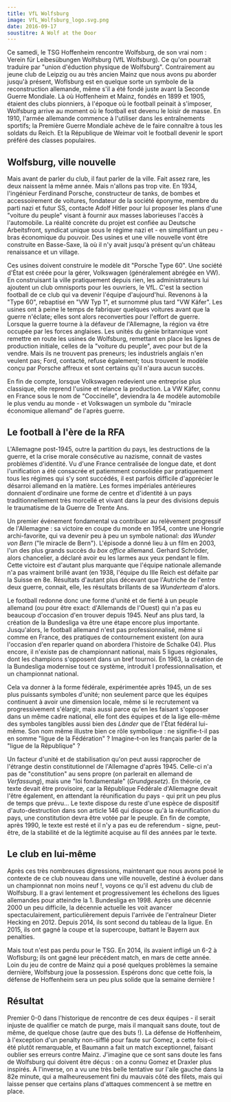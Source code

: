 ```yaml
---
title: VfL Wolfsburg
image: VfL_Wolfsburg_logo.svg.png 
date: 2016-09-17
soustitre: A Wolf at the Door
---
```


Ce samedi, le TSG Hoffenheim rencontre Wolfsburg, de son vrai nom : Verein für
Leibesübungen Wolfsburg (VfL Wolfsburg). Ce qu'on pourrait traduire par "union
d'éduction physique de Wolfsburg".  Contrairement au jeune club de Leipzig ou
au très ancien Mainz que nous avons pu aborder jusqu'à présent, Woflsburg est
en quelque sorte un symbole de la reconstruction allemande, même s'il a été
fondé juste avant la Seconde Guerre Mondiale. Là où Hoffenheim et Mainz, fondés
en 1899 et 1905, étaient des clubs pionniers, à l'époque où le football peinait
à s'imposer, Wolfsburg arrive au moment où le football est devenu le loisir de
masse. En 1910, l'armée allemande commence à l'utiliser dans les entraînements
sportifs; la Première Guerre Mondiale achève de le faire connaître à tous les
soldats du Reich. Et la République de Weimar voit le football devenir le sport
préféré des classes populaires.

## Wolfsburg, ville nouvelle

Mais avant de parler du club, il faut parler de la ville. Fait assez rare, les
deux naissent la même année. Mais n'allons pas trop vite. En 1934, l'ingénieur
Ferdinand Porsche, constructeur de tanks, de bombes et accessoirement de
voitures, fondateur de la société éponyme, membre du parti nazi et futur SS,
contacte Adolf Hitler pour lui proposer les plans d'une "voiture du peuple"
visant à fournir aux masses laborieuses l'accès à l'automobile. La réalité
concrète du projet est confiée au Deutsche Arbeitsfront, syndicat unique sous
le régime nazi et - en simplifiant un peu - bras économique du pouvoir. Des
usines et une ville nouvelle vont être construite en Basse-Saxe, là où il n'y
avait jusqu'à présent qu'un château renaissance et un village.

Ces usines doivent construire le modèle dit "Porsche Type 60". Une société
d'État est créée pour la gérer, Volkswagen (généralement abrégée en VW). En
construisant la ville pratiquement depuis rien, les administrateurs lui
ajoutent un club omnisports pour les ouvriers, le VfL. C'est la section
football de ce club qui va devenir l'équipe d'aujourd'hui. Revenons à la "Type
60", rebaptisé en "VW Typ 1", et surnommé plus tard "VW Käfer". Les usines ont
à peine le temps de fabriquer quelques voitures avant que la guerre n'éclate;
elles sont alors reconverties pour l'effort de guerre. Lorsque la guerre tourne
à la défaveur de l'Allemagne, la région va être occupée par les forces
anglaises. Les unités du génie britannique vont remettre en route les usines de
Wolfsburg, remettant en place les lignes de production initiale, celles de la
"voiture du peuple", avec pour but de la vendre. Mais ils ne trouvent pas
preneurs; les industriels anglais n'en veulent pas; Ford, contacté, refuse
également; tous trouvent le modèle conçu par Porsche affreux et sont certains
qu'il n'aura aucun succès.

En fin de compte, lorsque Volkswagen redevient une entreprise plus classique,
elle reprend l'usine et relance la production. La VW Käfer, connu en France
sous le nom de "Coccinelle", deviendra la 4e modèle automobile le plus vendu au
monde - et Volkswagen un symbole du "miracle économique allemand" de l'après
guerre.

## Le football à l'ère de la RFA

L'Allemagne post-1945, outre la partition du pays, les destructions de la
guerre, et la crise morale consécutive au nazisme, connait de vastes problèmes
d'identité. Vu d'une France centralisée de longue date, et dont l'unification a
été consacrée et patiemment consolidée par pratiquement tous les régimes qui
s'y sont succédés, il est parfois difficile d'apprécier le désarroi allemand en
la matière. Les formes impériales antérieures donnaient d'ordinaire une forme
de centre et d'identité à un pays traditionnellement très morcellé et vivant
dans la peur des divisions depuis le traumatisme de la Guerre de Trente Ans.

Un premier événement fondamental va contribuer au relèvement progressif de
l'Allemagne : sa victoire en coupe du monde en 1954, contre une Hongrie
archi-favorite, qui va devenir peu à peu un symbole national: *das Wunder von
Bern* ("le miracle de Bern"). L'épisode a donné lieu à un film en 2003, l'un
des plus grands succès du *box office* allemand. Gerhard Schröder, alors
chancelier, a déclaré avoir eu les larmes aux yeux pendant le film. Cette
victoire est d'autant plus marquante que l'équipe nationale allemande n'a pas
vraiment brillé avant (en 1938, l'équipe du IIIe Reich est défaite par la
Suisse en 8e. Résultats d'autant plus décevant que l'Autriche de l'entre deux
guerre, connait, elle, les résultats brillants de sa *Wunderteam* d'alors.

Le football redonne donc une forme d'unité et de fierté à un peuple allemand
(ou pour être exact: d'Allemands de l'Ouest) qui n'a pas eu beaucoup d'occasion
d'en trouver depuis 1945. Neuf ans plus tard, la création de la Bundesliga va
être une étape encore plus importante. Jusqu'alors, le football allemand n'est
pas professionnalisé, même si comme en France, des pratiques de contournement
existent (on aura l'occasion d'en reparler quand on abordera l'histoire de
Schalke 04). Plus encore, il n'existe pas de championnant national, mais 5
ligues régionales, dont les champions s'opposent dans un bref tournoi. En 1963,
la création de la Bundesliga modernise tout ce système, introduit l
professionnalisation, et un championnat national.

Cela va donner à la forme fédérale, expérimentée après 1945, un de ses plus
puissants symboles d'unité; non seulement parce que les équipes continuent à
avoir une dimension locale, même si le recrutement va progressivement
s'élargir, mais aussi parce qu'en les faisant s'opposer dans un même cadre
national, elle font des équipes et de la lige elle-même des symboles tangibles
aussi bien des *Länder* que de l'État fédéral lui-même. Son nom même illustre
bien ce rôle symbolique : ne signifie-t-il pas en somme "ligue de la
Fédération" ?  Imagine-t-on les français parler de la "ligue de la République"
?

Un facteur d'unité et de stabilisation qu'on peut aussi rapprocher de l'étrange
destin constitutionnel de l'Allemagne d'après 1945. Celle-ci n'a pas de
"constitution" au sens propre (on parlerait en allemand de *Verfassung*), mais
une "loi fondamentale" (*Grundgesetz*). En théorie, ce texte devait être
provisoire, car la République Fédérale d'Allemagne devait l'être également, en
attendant la réunification du pays - qui prit un peu plus de temps que prévu...
Le texte dispose du reste d'une espèce de dispositif d'auto-destruction dans
son article 146 qui dispose qu'à la réunification du pays, une constitution
devra être votée par le peuple. En fin de compte, après 1990, le texte est
resté et il n'y a pas eu de referendum - signe, peut-être, de la stabilité et
de la légtimité acquise au fil des années par le texte.

## Le club en lui-même

Après ces très nombreuses digressions, maintenant que nous avons posé le
contexte de ce club nouveau dans une ville nouvelle, destiné à évoluer dans un
championnat non moins neuf !, voyons ce qu'il est advenu du club de Wolfsburg.
Il a gravi lentement et progressivement les échellons des ligues allemandes
pour atteindre la 1. Bundesliga en 1998. Après une décennie 2000 un peu
difficile, la décennie actuelle les voit avancer spectaculairement,
particulièrement depuis l'arrivée de l'entraîneur Dieter Hecking en 2012.
Depuis 2014, ils sont second du tableau de la ligue. En 2015, ils ont gagné la
coupe et la supercoupe, battant le Bayern aux penalties. 

Mais tout n'est pas perdu pour le TSG. En 2014, ils avaient infligé un 6-2 à
Woflsburg; ils ont gagné leur précédent match, en mars de cette année. Loin du
jeu de contre de Mainz qui a posé quelques problèmes la semaine dernière,
Wolfsburg joue la possession. Espérons donc que cette fois, la défense de
Hoffenheim sera un peu plus solide que la semaine dernière !

## Résultat

Premier 0-0 dans l'historique de rencontre de ces deux équipes - il serait
injuste de qualifier ce match de purge, mais il manquait sans doute, tout de
même, de quelque chose (autre que des buts !). La défense de Hoffenheim, à
l'exception d'un penalty non-sifflé pour faute sur Gomez, a cette fois-ci été
plutôt remarquable, et Baumann a fait un match exceptionnel, faisant oublier
ses erreurs contre Mainz. J'imagine que ce sont sans doute les fans de
Wolfsburg qui doivent être déçus : on a connu Gomez et Draxler plus inspirés. A
l'inverse, on a vu une très belle tentative sur l'aile gauche dans la 82e
minute, qui a malheureusement fini du mauvais côté des filets, mais qui laisse
penser que certains plans d'attaques commencent à se mettre en place.
